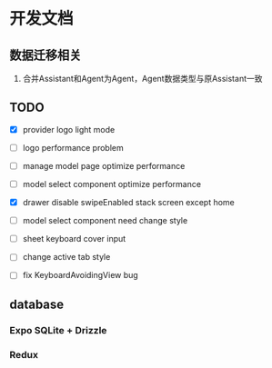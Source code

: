# 开发文档
## 数据迁移相关
1. 合并Assistant和Agent为Agent，Agent数据类型与原Assistant一致

## TODO
- [x] provider logo light mode
- [ ] logo performance problem 
- [ ] manage model page optimize performance
- [ ] model select component optimize performance 
- [x] drawer disable swipeEnabled stack screen except home 
- [ ] model select component need change style
- [ ] sheet keyboard cover input 
- [ ] change active tab style
- [ ] fix KeyboardAvoidingView bug


## database
### Expo SQLite + Drizzle

### Redux

